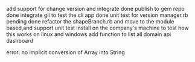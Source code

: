 add support for change version and integrate done
publish to gem repo done
integrate gli to test the cli app done
unit test for version manager.rb pending done
refactor the shapeBranch.rb and move to the module based,and support unit test
install on the company's machine to test how this works on linux and windows
add function to list all domain api dashboard

error: no implicit conversion of Array into String
